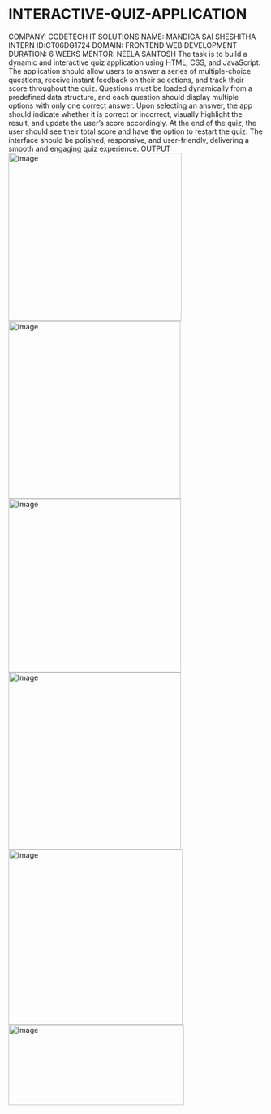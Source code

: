 # INTERACTIVE-QUIZ-APPLICATION
COMPANY: CODETECH IT SOLUTIONS
NAME: MANDIGA SAI SHESHITHA
INTERN ID:CT06DG1724
DOMAIN: FRONTEND WEB DEVELOPMENT
DURATION: 6 WEEKS
MENTOR: NEELA SANTOSH
The task is to build a dynamic and interactive quiz application using HTML, CSS, and JavaScript. The application should allow users to answer a series of multiple-choice questions, receive instant feedback on their selections, and track their score throughout the quiz. Questions must be loaded dynamically from a predefined data structure, and each question should display multiple options with only one correct answer. Upon selecting an answer, the app should indicate whether it is correct or incorrect, visually highlight the result, and update the user’s score accordingly. At the end of the quiz, the user should see their total score and have the option to restart the quiz. The interface should be polished, responsive, and user-friendly, delivering a smooth and engaging quiz experience.
OUTPUT
<img width="341" height="332" alt="Image" src="https://github.com/user-attachments/assets/951a4bdf-b29a-461d-9041-781c5619ccec" />
<img width="339" height="350" alt="Image" src="https://github.com/user-attachments/assets/4a954334-594e-4fb4-bc62-334eca6e00c7" />
<img width="340" height="342" alt="Image" src="https://github.com/user-attachments/assets/857a201d-2638-48d6-935c-491bdc695fa6" />
<img width="340" height="350" alt="Image" src="https://github.com/user-attachments/assets/88a1e532-f03f-4093-a959-b242a26cf183" />
<img width="343" height="345" alt="Image" src="https://github.com/user-attachments/assets/ee229646-9493-4841-a78a-0a0f54f39356" />
<img width="346" height="159" alt="Image" src="https://github.com/user-attachments/assets/8746a87e-b783-41df-b8c3-d9d0a9c5788e" />
